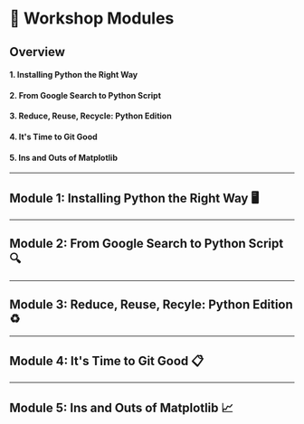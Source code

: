# 🐍 Workshop Modules

## Overview
#### 1. Installing Python the Right Way 
#### 2. From Google Search to Python Script
#### 3. Reduce, Reuse, Recycle: Python Edition
#### 4. It's Time to Git Good
#### 5. Ins and Outs of Matplotlib

---

## Module 1: Installing Python the Right Way 🖥️


---

## Module 2: From Google Search to Python Script 🔍

---
## Module 3: Reduce, Reuse, Recyle: Python Edition ♻️
---
## Module 4: It's Time to Git Good 📋
---
## Module 5: Ins and Outs of Matplotlib 📈